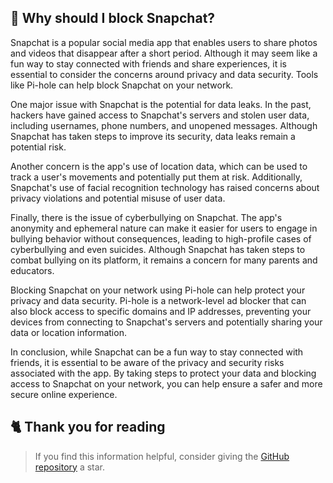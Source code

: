 <!-- [[> SEO
###### Title: Why should I block Snapchat?
###### Description: 
###### Tags: 
###### Canonical: /viewer/info/Why_should_I_block_Snapchat
]]> -->

## 🤔 Why should I block Snapchat?
Snapchat is a popular social media app that enables users to share photos and videos that disappear after a short period.
Although it may seem like a fun way to stay connected with friends and share experiences, it is essential to consider the concerns around privacy and data security.
Tools like Pi-hole can help block Snapchat on your network.

One major issue with Snapchat is the potential for data leaks.
In the past, hackers have gained access to Snapchat's servers and stolen user data, including usernames, phone numbers, and unopened messages.
Although Snapchat has taken steps to improve its security, data leaks remain a potential risk.

Another concern is the app's use of location data, which can be used to track a user's movements and potentially put them at risk.
Additionally, Snapchat's use of facial recognition technology has raised concerns about privacy violations and potential misuse of user data.

Finally, there is the issue of cyberbullying on Snapchat.
The app's anonymity and ephemeral nature can make it easier for users to engage in bullying behavior without consequences, leading to high-profile cases of cyberbullying and even suicides.
Although Snapchat has taken steps to combat bullying on its platform, it remains a concern for many parents and educators.

Blocking Snapchat on your network using Pi-hole can help protect your privacy and data security.
Pi-hole is a network-level ad blocker that can also block access to specific domains and IP addresses, preventing your devices from connecting to Snapchat's servers and potentially sharing your data or location information.

In conclusion, while Snapchat can be a fun way to stay connected with friends, it is essential to be aware of the privacy and security risks associated with the app.
By taking steps to protect your data and blocking access to Snapchat on your network, you can help ensure a safer and more secure online experience.

## 🐈 Thank you for reading
> If you find this information helpful, consider giving the [GitHub repository](https://github.com/sefinek24/Sefinek-Blocklist-Collection) a star.